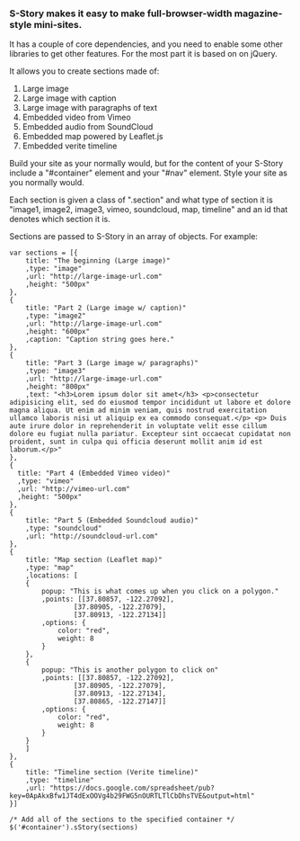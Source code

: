 ### S-Story makes it easy to make full-browser-width magazine-style mini-sites. 

It has a couple of core dependencies, and you need to enable some other libraries to get other features. For the most part it is based on on jQuery. 

It allows you to create sections made of:

1. Large image 
2. Large image with caption
3. Large image with paragraphs of text
4. Embedded video from Vimeo
5. Embedded audio from SoundCloud
6. Embedded map powered by Leaflet.js 
7. Embedded verite timeline

Build your site as your normally would, but for the content of your S-Story include a "#container" element and your "#nav" element. Style your site as you normally would. 

Each section is given a class of ".section" and what type of section it is "image1, image2, image3, vimeo, soundcloud, map, timeline" and an id that denotes which section it is.

Sections are passed to S-Story in an array of objects. For example:

    var sections = [{
        title: "The beginning (Large image)"
        ,type: "image"
        ,url: "http://large-image-url.com"
        ,height: "500px"
    },
    {
        title: "Part 2 (Large image w/ caption)"
        ,type: "image2"
        ,url: "http://large-image-url.com"
        ,height: "600px"
        ,caption: "Caption string goes here."
    },
    {
        title: "Part 3 (Large image w/ paragraphs)"
        ,type: "image3"
        ,url: "http://large-image-url.com"
        ,height: "800px"
        ,text: "<h3>Lorem ipsum dolor sit amet</h3> <p>consectetur adipisicing elit, sed do eiusmod tempor incididunt ut labore et dolore magna aliqua. Ut enim ad minim veniam, quis nostrud exercitation ullamco laboris nisi ut aliquip ex ea commodo consequat.</p> <p> Duis aute irure dolor in reprehenderit in voluptate velit esse cillum dolore eu fugiat nulla pariatur. Excepteur sint occaecat cupidatat non proident, sunt in culpa qui officia deserunt mollit anim id est laborum.</p>"
    },
    {
      title: "Part 4 (Embedded Vimeo video)"
      ,type: "vimeo"
      ,url: "http://vimeo-url.com"
      ,height: "500px"  
    },
    {
        title: "Part 5 (Embedded Soundcloud audio)"
        ,type: "soundcloud"
        ,url: "http://soundcloud-url.com"
    },
    {
        title: "Map section (Leaflet map)"
        ,type: "map"
        ,locations: [
        {
            popup: "This is what comes up when you click on a polygon."        
            ,points: [[37.80857, -122.27092], 
                    [37.80905, -122.27079], 
                    [37.80913, -122.27134]]
            ,options: {
                color: "red",
                weight: 8
            }
        },
        {
            popup: "This is another polygon to click on"        
            ,points: [[37.80857, -122.27092], 
                    [37.80905, -122.27079], 
                    [37.80913, -122.27134],
                    [37.80865, -122.27147]]
            ,options: {
                color: "red",
                weight: 8
            }
        }
        ]
    },
    {
        title: "Timeline section (Verite timeline)"
        ,type: "timeline"
        ,url: "https://docs.google.com/spreadsheet/pub?key=0ApAkxBfw1JT4dExOOVg4b29FWG5nOURTLTlCbDhsTVE&output=html"
    }]
    
    /* Add all of the sections to the specified container */
    $('#container').sStory(sections)

